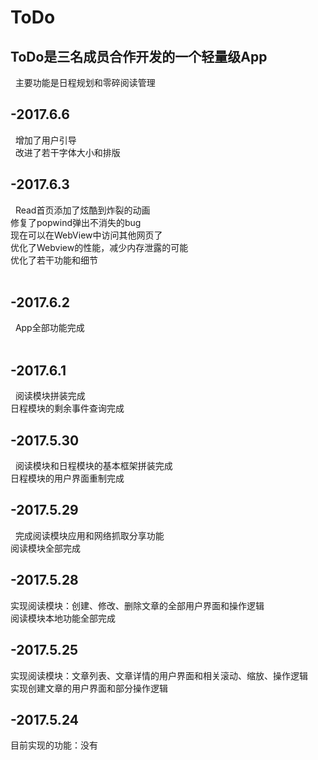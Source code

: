 # ToDo
## ToDo是三名成员合作开发的一个轻量级App
  
   主要功能是日程规划和零碎阅读管理

## -2017.6.6
   增加了用户引导</br>
   改进了若干字体大小和排版</br>

## -2017.6.3
   Read首页添加了炫酷到炸裂的动画</br>
   修复了popwind弹出不消失的bug</br>
   现在可以在WebView中访问其他网页了</br>
   优化了Webview的性能，减少内存泄露的可能</br>
   优化了若干功能和细节</br>
   
## -2017.6.2
   App全部功能完成</br> 
   
## -2017.6.1
   阅读模块拼装完成</br>
   日程模块的剩余事件查询完成
   
## -2017.5.30
   阅读模块和日程模块的基本框架拼装完成</br>
   日程模块的用户界面重制完成
   
## -2017.5.29
   完成阅读模块应用和网络抓取分享功能</br>
   阅读模块全部完成

## -2017.5.28 
   实现阅读模块：创建、修改、删除文章的全部用户界面和操作逻辑</br>
   阅读模块本地功能全部完成
   
## -2017.5.25
   实现阅读模块：文章列表、文章详情的用户界面和相关滚动、缩放、操作逻辑</br>
   实现创建文章的用户界面和部分操作逻辑</br>
   
## -2017.5.24
   目前实现的功能：没有</br> 


